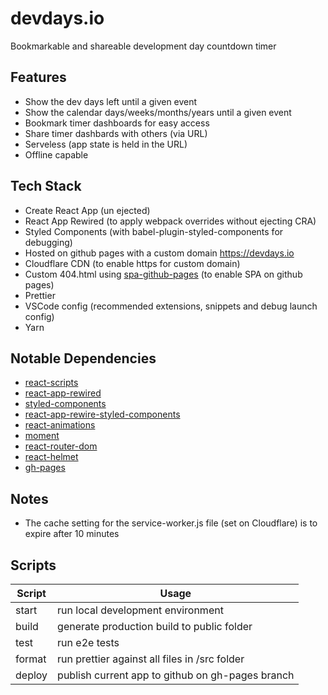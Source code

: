 # devdays.io

Bookmarkable and shareable development day countdown timer

## Features

* Show the dev days left until a given event
* Show the calendar days/weeks/months/years until a given event
* Bookmark timer dashboards for easy access
* Share timer dashbards with others (via URL)
* Serveless (app state is held in the URL)
* Offline capable

## Tech Stack

* Create React App (un ejected)
* React App Rewired (to apply webpack overrides without ejecting CRA)
* Styled Components (with babel-plugin-styled-components for debugging)
* Hosted on github pages with a custom domain https://devdays.io
* Cloudflare CDN (to enable https for custom domain)
* Custom 404.html using [spa-github-pages](https://github.com/rafrex/spa-github-pages) (to enable SPA on github pages)
* Prettier
* VSCode config (recommended extensions, snippets and debug launch config)
* Yarn

## Notable Dependencies

* [react-scripts](https://github.com/facebook/create-react-app)
* [react-app-rewired](https://github.com/timarney/react-app-rewired)
* [styled-components](https://github.com/styled-components/styled-components)
* [react-app-rewire-styled-components](https://github.com/withspectrum/react-app-rewire-styled-components)
* [react-animations](https://github.com/FormidableLabs/react-animations)
* [moment](https://github.com/moment/moment)
* [react-router-dom](https://github.com/ReactTraining/react-router/tree/master/packages/react-router-dom)
* [react-helmet](https://github.com/nfl/react-helmet)
* [gh-pages](https://github.com/tschaub/gh-pages)

## Notes

* The cache setting for the service-worker.js file (set on Cloudflare) is to expire after 10 minutes

## Scripts

| Script | Usage                                            |
| ------ | ------------------------------------------------ |
| start  | run local development environment                |
| build  | generate production build to public folder       |
| test   | run e2e tests                                    |
| format | run prettier against all files in /src folder    |
| deploy | publish current app to github on gh-pages branch |
